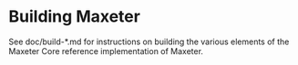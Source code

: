 Building Maxeter
=============

See doc/build-*.md for instructions on building the various
elements of the Maxeter Core reference implementation of Maxeter.
